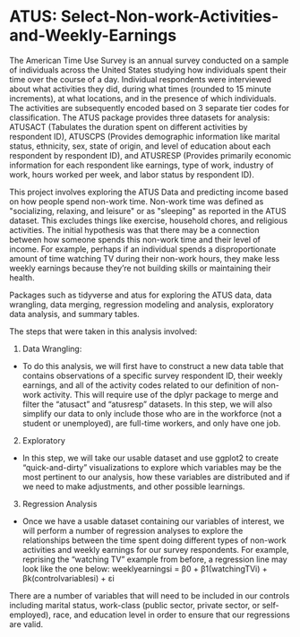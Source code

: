 # ATUS: Select-Non-work-Activities-and-Weekly-Earnings
 
The American Time Use Survey is an annual survey conducted on a sample of individuals across the United States studying how individuals spent their time over the course of a day. Individual respondents were interviewed about what activities they did, during what times (rounded to 15 minute increments), at what locations, and in the presence of which individuals. The activities are subsequently encoded based on 3 separate tier codes for classification. The ATUS package provides three datasets for analysis: ATUSACT (Tabulates the duration spent on different activities by respondent ID), ATUSCPS (Provides demographic information like marital status, ethnicity, sex, state of origin, and level of education about each respondent by respondent ID), and ATUSRESP (Provides primarily economic information for each respondent like earnings, type of work, industry of work, hours worked per week, and labor status by respondent ID). 

This project involves exploring the ATUS Data and predicting income based on how people spend non-work time. Non-work time was defined as "socializing, relaxing, and leisure" or as "sleeping" as reported in the ATUS dataset. This excludes things like exercise, household chores, and religious activities. The initial hypothesis was that there may be a connection between how someone spends this non-work time and their level of income. For example, perhaps if an individual spends a disproportionate amount of time watching TV during their non-work hours, they make less weekly earnings because they’re not building skills or maintaining their health.

Packages such as tidyverse and atus for exploring the ATUS data, data wrangling, data merging, regression modeling and analysis, exploratory data analysis, and summary tables. 

The steps that were taken in this analysis involved:

1. Data Wrangling:
- To do this analysis, we will first have to construct a new data table that contains observations of a specific survey respondent ID, their weekly earnings, and all of the activity codes related to our definition of non-work activity. This will require use of the dplyr package to merge and filter the “atusact” and “atusresp” datasets. In this step, we will also simplify our data to only include those who are in the workforce (not a student or unemployed), are full-time workers, and only have one job.

2. Exploratory
- In this step, we will take our usable dataset and use ggplot2 to create “quick-and-dirty” visualizations to explore which variables may be the most pertinent to our analysis, how these variables are distributed and if we need to make adjustments, and other possible learnings.

3. Regression Analysis
- Once we have a usable dataset containing our variables of interest, we will perform a number of regression analyses to explore the relationships between the time spent doing different types of non-work activities and weekly earnings for our survey respondents. For example, reprising the “watching TV” example from before, a regression line may look like the one below:
weeklyearningsi = β0 + β1(watchingTVi) + βk(controlvariablesi) + εi

There are a number of variables that will need to be included in our controls including marital status, work-class (public sector, private sector, or self-employed), race, and education level in order to ensure that our regressions are valid.


